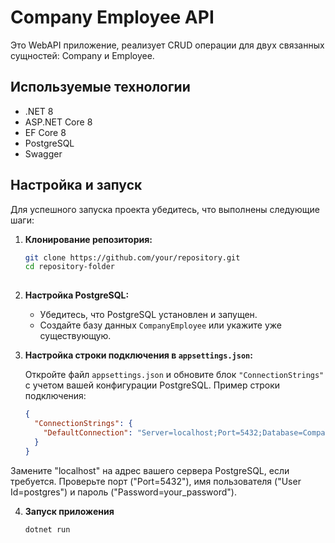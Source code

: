 # Company Employee API

Это WebAPI приложение, реализует CRUD операции для двух связанных сущностей: Company и Employee.

## Используемые технологии

- .NET 8
- ASP.NET Core 8
- EF Core 8
- PostgreSQL
- Swagger

## Настройка и запуск

Для успешного запуска проекта убедитесь, что выполнены следующие шаги:

1. **Клонирование репозитория:**

   ```bash
   git clone https://github.com/your/repository.git
   cd repository-folder
  
2. **Настройка PostgreSQL:**
   
   - Убедитесь, что PostgreSQL установлен и запущен.
   - Создайте базу данных `CompanyEmployee` или укажите уже существующую.
   
3. **Настройка строки подключения в `appsettings.json`:**
   
   Откройте файл `appsettings.json` и обновите блок `"ConnectionStrings"` с учетом вашей конфигурации PostgreSQL. Пример строки подключения:
   
   ```json
   {
     "ConnectionStrings": {
       "DefaultConnection": "Server=localhost;Port=5432;Database=CompanyEmployee;User Id=postgres;Password=your_password;"
     }
   }
   ```
  Замените "localhost" на адрес вашего сервера PostgreSQL, если требуется.
  Проверьте порт ("Port=5432"), имя пользователя ("User Id=postgres") и пароль ("Password=your_password").

  4. **Запуск приложения**

     ```bash
     dotnet run
     ```
